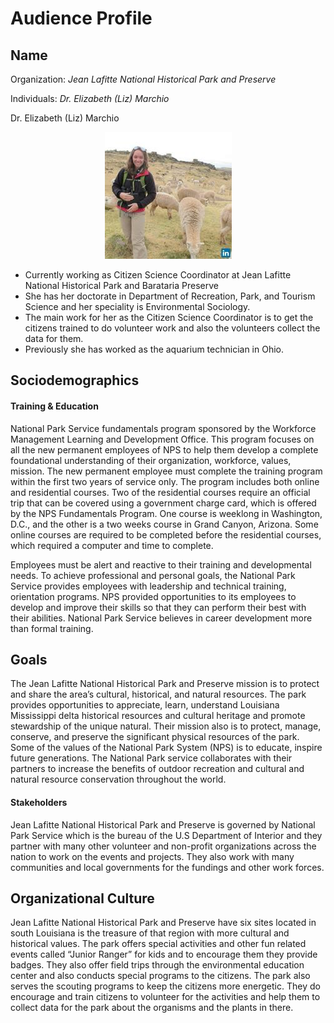 # Audience Profile

## Name
Organization: _Jean Lafitte National Historical Park and Preserve_

Individuals: _Dr. Elizabeth (Liz) Marchio_

Dr. Elizabeth (Liz) Marchio  

<p align="center">
  <img src="https://github.com/priya0318/PartsPerMillion/blob/master/Audience%20Profile/Liz.jpg">
</p>

- Currently working as Citizen Science Coordinator at Jean Lafitte National Historical Park and Barataria Preserve
- She has her doctorate in Department of Recreation, Park, and Tourism Science and her speciality is Environmental Sociology.
- The main work for her as the Citizen Science Coordinator is to get the citizens trained to do volunteer work and also the volunteers collect the data for them.
- Previously she has worked as the aquarium technician in Ohio.

## Sociodemographics

#### Training & Education

National Park Service fundamentals program sponsored by the Workforce Management Learning and Development Office. This program focuses on all the new permanent employees of NPS to help them develop a complete foundational understanding of their organization, workforce, values, mission. The new permanent employee must complete the training program within the first two years of service only. The program includes both online and residential courses. Two of the residential courses require an official trip that can be covered using a government charge card, which is offered by the NPS Fundamentals Program. One course is weeklong in Washington, D.C., and the other is a two weeks course in Grand Canyon, Arizona. Some online courses are required to be completed before the residential courses, which required a computer and time to complete.

Employees must be alert and reactive to their training and developmental needs. To achieve professional and personal goals, the National Park Service provides employees with leadership and technical training, orientation programs. NPS provided opportunities to its employees to develop and improve their skills so that they can perform their best with their abilities. National Park Service believes in career development more than formal training. 

## Goals

The Jean Lafitte National Historical Park and Preserve mission is to protect and share the area’s cultural, historical, and natural resources. The park provides opportunities to appreciate, learn, understand Louisiana Mississippi delta historical resources and cultural heritage and promote stewardship of the unique natural. Their mission also is to protect, manage, conserve, and preserve the significant physical resources of the park. Some of the values of the National Park System (NPS) is to educate, inspire future generations. The National Park service collaborates with their partners to increase the benefits of outdoor recreation and cultural and natural resource conservation throughout the world.

#### Stakeholders

Jean Lafitte National Historical Park and Preserve is governed by National Park Service which is the bureau of the U.S Department of Interior and they partner with many other volunteer and non-profit organizations across the nation to work on the events and projects. They also work with many communities and local governments for the fundings and other work forces.

## Organizational Culture

Jean Lafitte National Historical Park and Preserve have six sites located in south Louisiana is the treasure of that region with more cultural and historical values. The park offers special activities and other fun related events called “Junior Ranger” for kids and to encourage them they provide badges. They also offer field trips through the environmental education center and also conducts special programs to the citizens. The park also serves the scouting programs to keep the citizens more energetic. They do encourage and train citizens to volunteer for the activities and help them to collect data for the park about the organisms and the plants in there.
